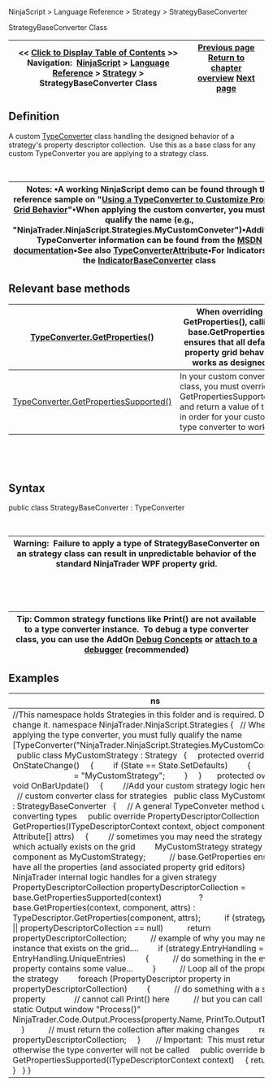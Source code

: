 ﻿


NinjaScript \> Language Reference \> Strategy \> StrategyBaseConverter






















StrategyBaseConverter Class







| \<\< [Click to Display Table of Contents](strategybaseconverter.md) \>\> **Navigation:**     [NinjaScript](ninjascript-1.md) \> [Language Reference](language_reference_wip-1.md) \> [Strategy](strategy-1.md) \> StrategyBaseConverter Class | [Previous page](stoptargethandling-1.md) [Return to chapter overview](strategy-1.md) [Next page](systemperformance-1.md) |
| --- | --- |











## Definition


A custom [TypeConverter](https://msdn.microsoft.com/en-us/library/system.componentmodel.typeconverter%28v=vs.110%29.aspx) class handling the designed behavior of a strategy's property descriptor collection.  Use this as a base class for any custom TypeConverter you are applying to a strategy class.


 




| Notes: •A working NinjaScript demo can be found through the reference sample on "[Using a TypeConverter to Customize Property Grid Behavior](http://ninjatrader.com/support/forum/showthread.php?t=97919)"•When applying the custom converter, you must fully qualify the name (e.g., "NinjaTrader.NinjaScript.Strategies.MyCustomConveter")•Additional TypeConverter information can be found from the [MSDN documentation](https://msdn.microsoft.com/en-us/library/system.componentmodel.typeconverter%28v=vs.110%29.aspx)•See also [TypeConverterAttribute](typeconverterattribute-1.md)•For Indicators, see the [IndicatorBaseConverter](indicatorbaseconverter-1.md) class |
| --- |



## 


## 


## Relevant base methods




| [TypeConverter.GetProperties()](https://msdn.microsoft.com/en-us/library/system.componentmodel.typeconverter.getproperties(v=vs.110).aspx) | When overriding GetProperties(), calling base.GetProperties() ensures that all default property grid behavior works as designed |
| --- | --- |
| [TypeConverter.GetPropertiesSupported()](https://msdn.microsoft.com/en-us/library/system.componentmodel.typeconverter.getpropertiessupported(v=vs.110).aspx) | In your custom converter class, you must override GetPropertiesSupported() and return a value of true in order for your custom type converter to work |



 


 


## Syntax


public class StrategyBaseConverter : TypeConverter


 




| Warning:  Failure to apply a type of StrategyBaseConverter on an strategy class can result in unpredictable behavior of the standard NinjaTrader WPF property grid. |
| --- |



 


 




| Tip: Common strategy functions like Print() are not available to a type converter instance.  To debug a type converter class, you can use the AddOn [Debug Concepts](alert_and_debug_concepts-1.md) or [attach to a debugger](visual_studio_debugging-1.md) (recommended) |
| --- |



## 


## 


## Examples




| ns |
| --- |
| //This namespace holds Strategies in this folder and is required. Do not change it. namespace NinjaTrader.NinjaScript.Strategies {    // When applying the type converter, you must fully qualify the name    \[TypeConverter("NinjaTrader.NinjaScript.Strategies.MyCustomConveter")]    public class MyCustomStrategy : Strategy    {      protected override void OnStateChange()      {          if (State \=\= State.SetDefaults)          {            Name                             \= "MyCustomStrategy";          }      }        protected override void OnBarUpdate()      {          //Add your custom strategy logic here.      }    }      // custom converter class for strategies    public class MyCustomConveter : StrategyBaseConverter    {      // A general TypeConveter method used for converting types      public override PropertyDescriptorCollection GetProperties(ITypeDescriptorContext context, object component, Attribute\[] attrs)      {          // sometimes you may need the strategy instance which actually exists on the grid          MyCustomStrategy strategy \= component as MyCustomStrategy;            // base.GetProperties ensures we have all the properties (and associated property grid editors)          // NinjaTrader internal logic handles for a given strategy          PropertyDescriptorCollection propertyDescriptorCollection \= base.GetPropertiesSupported(context)                  ? base.GetProperties(context, component, attrs) : TypeDescriptor.GetProperties(component, attrs);            if (strategy \=\= null \|\| propertyDescriptorCollection \=\= null)            return propertyDescriptorCollection;            // example of why you may need the instance that exists on the grid....          if (strategy.EntryHandling \=\= EntryHandling.UniqueEntries)          {            // do something in the event a property contains some value...          }            // Loop all of the properties of the strategy          foreach (PropertyDescriptor property in propertyDescriptorCollection)          {            // do something with a specific property              // cannot call Print() here            // but you can call the static Output window "Process()"            NinjaTrader.Code.Output.Process(property.Name, PrintTo.OutputTab1\);          }            // must return the collection after making changes          return propertyDescriptorCollection;      }        // Important:  This must return true otherwise the type converter will not be called      public override bool GetPropertiesSupported(ITypeDescriptorContext context)      { return true; }    } } |









